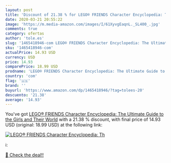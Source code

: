 ```yaml
---
layout: post
title: 'Discount of 21.38 % for LEGO® FRIENDS Character Encyclopedia: Th'
date: 2020-03-21 20:55:22
image: 'https://m.media-amazon.com/images/I/61XyvgEaqnL._SL400_.jpg'
comments: true
category: ofertas
author: 'tole.es'
slug: '1465418946-com LEGO® FRIENDS Character Encyclopedia: The Ultimate Guide...'
sku: '1465418946-com'
actualPrice: 14.93 USD
currency: USD
price: 14.93
comparePrice: 18.99 USD
prodname: 'LEGO® FRIENDS Character Encyclopedia: The Ultimate Guide to the Girls and Their World'
country: 'com'
flag: '🇺🇸'
brand: ''
buyurl: 'https://www.amazon.com/dp/1465418946/?tag=tolees-20'
descuento: '21.38'
average: '14.93'
---
```


You've got [LEGO® FRIENDS Character Encyclopedia: The Ultimate Guide to the Girls and Their World](https://www.amazon.com/dp/1465418946/?tag=tolees-20) with a  21.38 % discount, with final price of 14.93 USD (original: 18.99 USD) at the following link:

[![LEGO® FRIENDS Character Encyclopedia: Th](https://m.media-amazon.com/images/I/61XyvgEaqnL._SL400_.jpg)](https://www.amazon.com/dp/1465418946/?tag=tolees-20)

ℹ️:


[🛒 Check the deal!!](https://www.amazon.com/dp/1465418946/?tag=tolees-20)
